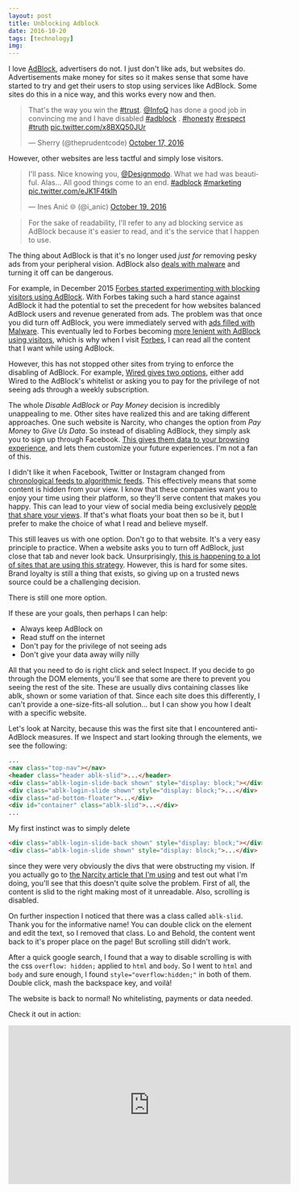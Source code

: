 ```yaml
---
layout: post
title: Unblocking Adblock
date: 2016-10-20
tags: [technology]
img:
---
```


I love [AdBlock](https://getadblock.com/), advertisers do not. I just don't like ads, but websites do. Advertisements make money for sites so it makes sense that some have started to try and get their users to stop using services like AdBlock. Some sites do this in a nice way, and this works every now and then.

<blockquote class="twitter-tweet" data-lang="en"><p lang="en" dir="ltr">That&#39;s the way you win the <a href="https://twitter.com/hashtag/trust?src=hash">#trust</a>. <a href="https://twitter.com/InfoQ">@InfoQ</a> has done a good job in convincing me and I have disabled <a href="https://twitter.com/hashtag/adblock?src=hash">#adblock</a> . <a href="https://twitter.com/hashtag/honesty?src=hash">#honesty</a> <a href="https://twitter.com/hashtag/respect?src=hash">#respect</a> <a href="https://twitter.com/hashtag/truth?src=hash">#truth</a> <a href="https://t.co/x8BXQ50JUr">pic.twitter.com/x8BXQ50JUr</a></p>&mdash; Sherry (@theprudentcode) <a href="https://twitter.com/theprudentcode/status/787893895271186432">October 17, 2016</a></blockquote>
<script async src="//platform.twitter.com/widgets.js" charset="utf-8"></script>

However, other websites are less tactful and simply lose visitors.

<blockquote class="twitter-tweet" data-lang="en"><p lang="en" dir="ltr">I&#39;ll pass. Nice knowing you, <a href="https://twitter.com/Designmodo">@Designmodo</a>. What we had was beautiful. Alas... All good things come to an end. <a href="https://twitter.com/hashtag/adblock?src=hash">#adblock</a> <a href="https://twitter.com/hashtag/marketing?src=hash">#marketing</a> <a href="https://t.co/eJK1F4tkIh">pic.twitter.com/eJK1F4tkIh</a></p>&mdash; Ines Anić 🌐 (@i_anic) <a href="https://twitter.com/i_anic/status/788818055254122496">October 19, 2016</a></blockquote>
<script async src="//platform.twitter.com/widgets.js" charset="utf-8"></script>

> For the sake of readability, I'll refer to any ad blocking service as AdBlock because it's easier to read, and it's the service that I happen to use.

The thing about AdBlock is that it's no longer used _just for_ removing pesky ads from your peripheral vision. AdBlock also [deals with malware](http://www.makeuseof.com/tag/adblock-protect-browser-malware/) and turning it off can be dangerous.

For example, in December 2015 [Forbes started experimenting with blocking visitors using AdBlock](http://www.wsj.com/articles/forbes-tests-new-tactics-to-combat-ad-blocking-1463133628). With Forbes taking such a hard stance against AdBlock it had the potential to set the precedent for how websites balanced AdBlock users and revenue generated from ads. The problem was that once you did turn off AdBlock, you were immediately served with [ads filled with Malware](http://www.networkworld.com/article/3021113/security/forbes-malware-ad-blocker-advertisements.html). This eventually led to Forbes becoming [more lenient with AdBlock using visitors](http://www.niemanlab.org/2016/06/forbes-has-quit-bugging-some-people-about-their-adblockers/), which is why when I visit [Forbes](http://www.forbes.com/), I can read all the content that I want while using AdBlock.

However, this has not stopped other sites from trying to enforce the disabling of AdBlock. For example, [Wired gives two options](https://www.wired.com/how-wired-is-going-to-handle-ad-blocking/), either add Wired to the AdBlock's whitelist or asking you to pay for the privilege of not seeing ads through a weekly subscription.

The whole _Disable AdBlock_ or _Pay Money_ decision is incredibly unappealing to me. Other sites have realized this and are taking different approaches. One such website is Narcity, who changes the option from _Pay Money_ to _Give Us Data_. So instead of disabling AdBlock, they simply ask you to sign up through Facebook. [This gives them data to your browsing experience](http://www.narcitymedia.com/blog/addressed-ad-blockers-happened/), and lets them customize your future experiences. I'm not a fan of this.

I didn't like it when Facebook, Twitter or Instagram changed from [chronological feeds to algorithmic feeds](http://www.makeuseof.com/tag/how-and-why-to-disable-algorithmic-feeds-on-twitter-instagram-and-facebook/). This effectively means that some content is hidden from your view. I know that these companies want you to enjoy your time using their platform, so they'll serve content that makes you happy. This can lead to your view of social media being exclusively [people that share your views](http://www.forbes.com/sites/stevenrosenbaum/2016/05/31/the-facebook-curation-controversy/#28a5f8f34207). If that's what floats your boat then so be it, but I prefer to make the choice of what I read and believe myself.

This still leaves us with one option. Don't go to that website. It's a very easy principle to practice. When a website asks you to turn off AdBlock, just close that tab and never look back. Unsurprisingly, [this is happening to a lot of sites that are using this strategy](https://thestack.com/world/2016/04/21/sites-that-block-adblockers-seem-to-be-suffering/). However, this is hard for some sites. Brand loyalty is still a thing that exists, so giving up on a trusted news source could be a challenging decision.

There is still one more option.

If these are your goals, then perhaps I can help:

- Always keep AdBlock on
- Read stuff on the internet
- Don't pay for the privilege of not seeing ads
- Don't give your data away willy nilly

All that you need to do is right click and select Inspect. If you decide to go through the DOM elements, you'll see that some are there to prevent you seeing the rest of the site. These are usually divs containing classes like ablk, shown or some variation of that. Since each site does this differently, I can't provide a one-size-fits-all solution... but I can show you how I dealt with a specific website.

Let's look at Narcity, because this was the first site that I encountered anti-AdBlock measures. If we Inspect and start looking through the elements, we see the following:

```html
...
<nav class="top-nav"></nav>
<header class="header ablk-slid">...</header>
<div class="ablk-login-slide-back shown" style="display: block;"></div>
<div class="ablk-login-slide shown" style="display: block;">...</div>
<div class="ad-bottom-floater">...</div>
<div id="container" class="ablk-slid">...</div>
...
```

My first instinct was to simply delete

```html
<div class="ablk-login-slide-back shown" style="display: block;"></div>
<div class="ablk-login-slide shown" style="display: block;">...</div>
```

since they were very obviously the divs that were obstructing my vision. If you actually go to [the Narcity article that I'm using](http://www.narcity.com/toronto/24-midterm-struggles-that-have-all-students-in-tears-right-now/) and test out what I'm doing, you'll see that this doesn't quite solve the problem. First of all, the content is slid to the right making most of it unreadable. Also, scrolling is disabled.

On further inspection I noticed that there was a class called `ablk-slid`. Thank you for the informative name! You can double click on the element and edit the text, so I removed that class. Lo and Behold, the content went back to it's proper place on the page! But scrolling still didn't work.

After a quick google search, I found that a way to disable scrolling is with the css `overflow: hidden;` applied to `html` and `body`. So I went to `html` and `body` and sure enough, I found `style="overflow:hidden;"` in both of them. Double click, mash the backspace key, and voilà!

The website is back to normal! No whitelisting, payments or data needed.

Check it out in action:

<div class="video-container">
<iframe width="560" height="315" src="https://www.youtube.com/embed/755IosqbMZ8" frameborder="0" allowfullscreen></iframe>
</div>
